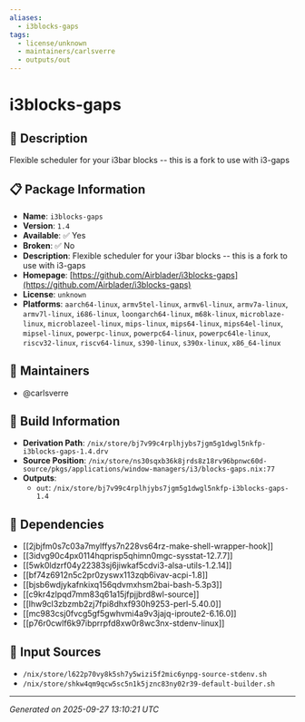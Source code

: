 ```yaml
---
aliases:
  - i3blocks-gaps
tags:
  - license/unknown
  - maintainers/carlsverre
  - outputs/out
---
```


# i3blocks-gaps

## 📝 Description

Flexible scheduler for your i3bar blocks -- this is a fork to use with i3-gaps

## 📋 Package Information

- **Name**: `i3blocks-gaps`
- **Version**: `1.4`
- **Available**: ✅ Yes
- **Broken**: ✅ No
- **Description**: Flexible scheduler for your i3bar blocks -- this is a fork to use with i3-gaps
- **Homepage**: [https://github.com/Airblader/i3blocks-gaps](https://github.com/Airblader/i3blocks-gaps)
- **License**: `unknown`
- **Platforms**: `aarch64-linux`, `armv5tel-linux`, `armv6l-linux`, `armv7a-linux`, `armv7l-linux`, `i686-linux`, `loongarch64-linux`, `m68k-linux`, `microblaze-linux`, `microblazeel-linux`, `mips-linux`, `mips64-linux`, `mips64el-linux`, `mipsel-linux`, `powerpc-linux`, `powerpc64-linux`, `powerpc64le-linux`, `riscv32-linux`, `riscv64-linux`, `s390-linux`, `s390x-linux`, `x86_64-linux`
## 👥 Maintainers

- @carlsverre


## 🔧 Build Information

- **Derivation Path**: `/nix/store/bj7v99c4rplhjybs7jgm5g1dwgl5nkfp-i3blocks-gaps-1.4.drv`
- **Source Position**: `/nix/store/ns30sqxb36k8jrds8z18rv96bpnwc60d-source/pkgs/applications/window-managers/i3/blocks-gaps.nix:77`
- **Outputs**:
  - `out`:  `/nix/store/bj7v99c4rplhjybs7jgm5g1dwgl5nkfp-i3blocks-gaps-1.4`

## 🔗 Dependencies

- [[2jbjfm0s7c03a7mylffys7n228vs64rz-make-shell-wrapper-hook]]
- [[3idvg90c4px0114hqprisp5qhimn0mgc-sysstat-12.7.7]]
- [[5wk0ldzrf04y22383sj6jiwkaf5cdvi3-alsa-utils-1.2.14]]
- [[bf74z6912n5c2pr0zyswx113zqb6ivav-acpi-1.8]]
- [[bjsb6wdjykafnkixq156qdvmxhsm2bai-bash-5.3p3]]
- [[c9kr4zlpqd7mm83q61a15jfpjjbrd8wl-source]]
- [[lhw9cl3zbzmb2zj7fpi8dhxf930h9253-perl-5.40.0]]
- [[mc983csj0fvcg5gf5gwhvmi4a9v3jajq-iproute2-6.16.0]]
- [[p76r0cwlf6k97ibprrpfd8xw0r8wc3nx-stdenv-linux]]

## 📁 Input Sources

- `/nix/store/l622p70vy8k5sh7y5wizi5f2mic6ynpg-source-stdenv.sh`
- `/nix/store/shkw4qm9qcw5sc5n1k5jznc83ny02r39-default-builder.sh`

---
*Generated on 2025-09-27 13:10:21 UTC*
